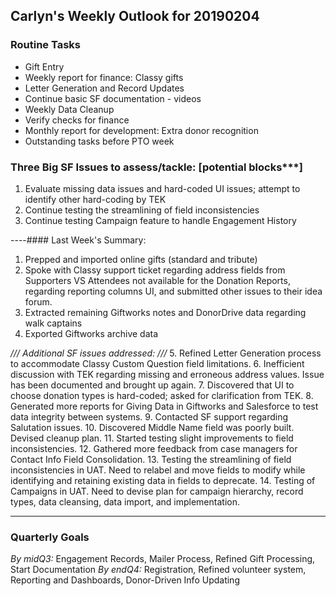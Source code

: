 ## Carlyn's Weekly Outlook for 20190204
### Routine Tasks
* Gift Entry
* Weekly report for finance: Classy gifts
* Letter Generation and Record Updates
* Continue basic SF documentation - videos
* Weekly Data Cleanup
* Verify checks for finance
* Monthly report for development: Extra donor recognition
* Outstanding tasks before PTO week

### Three Big SF Issues to assess/tackle: [potential blocks***]
1. Evaluate missing data issues and hard-coded UI issues; attempt to identify other hard-coding by TEK
2. Continue testing the streamlining of field inconsistencies
3. Continue testing Campaign feature to handle Engagement History

----#### Last Week's Summary:
1. Prepped and imported online gifts (standard and tribute)
2. Spoke with Classy support ticket regarding address fields from Supporters VS Attendees not available for the Donation Reports, regarding reporting columns UI, and submitted other issues to their idea forum.
3. Extracted remaining Giftworks notes and DonorDrive data regarding walk captains
4. Exported Giftworks archive data

*/// Additional SF issues addressed: ///*
5. Refined Letter Generation process to accommodate Classy Custom Question field limitations.
6. Inefficient discussion with TEK regarding missing and erroneous address values.  Issue has been documented and brought up again.
7. Discovered that UI to choose donation types is hard-coded; asked for clarification from TEK.
8. Generated more reports for Giving Data in Giftworks and Salesforce to test data integrity between systems.
9. Contacted SF support regarding Salutation issues.
10. Discovered Middle Name field was poorly built.  Devised cleanup plan.
11. Started testing slight improvements to field inconsistencies.
12. Gathered more feedback from case managers for Contact Info Field Consolidation.
13. Testing the streamlining of field inconsistencies in UAT.  Need to relabel and move fields to modify while identifying and retaining existing data in fields to deprecate.
14. Testing of Campaigns in UAT.  Need to devise plan for campaign hierarchy, record types, data cleansing, data import, and implementation.

- - - -
### Quarterly Goals
*By midQ3:* Engagement Records, Mailer Process, Refined Gift Processing, Start Documentation
*By endQ4:* Registration, Refined volunteer system, Reporting and Dashboards, Donor-Driven Info Updating
<!--stackedit_data:
eyJoaXN0b3J5IjpbLTE3MjEwOTA5MDRdfQ==
-->